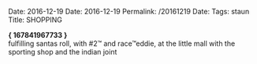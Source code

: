 Date: 2016-12-19
Date: 2016-12-19
Permalink: /20161219
Date: 
Tags: staun  
Title: SHOPPING
  
**{ 167841967733 }**  
fulfilling santas roll, with #2™ and race™eddie, at the little mall with the sporting shop and the indian joint  
